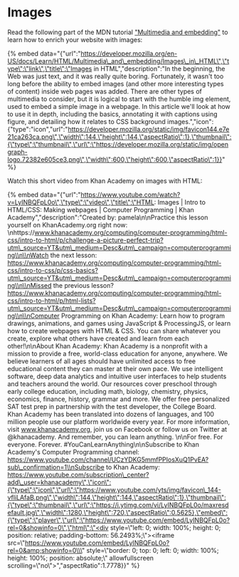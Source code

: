 # Images

Read the following part of the MDN tutorial ["Multimedia and embedding"](https://developer.mozilla.org/en-US/docs/Learn/HTML/Multimedia_and_embedding) to learn how to enrich your website with images:

{% embed data="{\"url\":\"https://developer.mozilla.org/en-US/docs/Learn/HTML/Multimedia\_and\_embedding/Images\_in\_HTML\",\"type\":\"link\",\"title\":\"Images in HTML\",\"description\":\"In the beginning, the Web was just text, and it was really quite boring. Fortunately, it wasn\'t too long before the ability to embed images \(and other more interesting types of content\) inside web pages was added. There are other types of multimedia to consider, but it is logical to start with the humble img element, used to embed a simple image in a webpage. In this article we\'ll look at how to use it in depth, including the basics, annotating it with captions using figure, and detailing how it relates to CSS background images.\",\"icon\":{\"type\":\"icon\",\"url\":\"https://developer.mozilla.org/static/img/favicon144.e7e21ca263ca.png\",\"width\":144,\"height\":144,\"aspectRatio\":1},\"thumbnail\":{\"type\":\"thumbnail\",\"url\":\"https://developer.mozilla.org/static/img/opengraph-logo.72382e605ce3.png\",\"width\":600,\"height\":600,\"aspectRatio\":1}}" %}

Watch this short video from Khan Academy on images with HTML:

{% embed data="{\"url\":\"https://www.youtube.com/watch?v=LyINBQFpL0o\",\"type\":\"video\",\"title\":\"HTML: Images \| Intro to HTML/CSS: Making webpages \| Computer Programming \| Khan Academy\",\"description\":\"Created by: pamela\\n\\nPractice this lesson yourself on KhanAcademy.org right now: \\nhttps://www.khanacademy.org/computing/computer-programming/html-css/intro-to-html/p/challenge-a-picture-perfect-trip?utm\_source=YT&utm\_medium=Desc&utm\_campaign=computerprogramming\\n\\nWatch the next lesson: https://www.khanacademy.org/computing/computer-programming/html-css/intro-to-css/p/css-basics?utm\_source=YT&utm\_medium=Desc&utm\_campaign=computerprogramming\\n\\nMissed the previous lesson? https://www.khanacademy.org/computing/computer-programming/html-css/intro-to-html/p/html-lists?utm\_source=YT&utm\_medium=Desc&utm\_campaign=computerprogramming\\n\\nComputer Programming on Khan Academy: Learn how to program drawings, animations, and games using JavaScript & ProcessingJS, or learn how to create webpages with HTML & CSS. You can share whatever you create, explore what others have created and learn from each other!\\n\\nAbout Khan Academy: Khan Academy is a nonprofit with a mission to provide a free, world-class education for anyone, anywhere. We believe learners of all ages should have unlimited access to free educational content they can master at their own pace. We use intelligent software, deep data analytics and intuitive user interfaces to help students and teachers around the world. Our resources cover preschool through early college education, including math, biology, chemistry, physics, economics, finance, history, grammar and more. We offer free personalized SAT test prep in partnership with the test developer, the College Board. Khan Academy has been translated into dozens of languages, and 100 million people use our platform worldwide every year. For more information, visit www.khanacademy.org, join us on Facebook or follow us on Twitter at @khanacademy. And remember, you can learn anything. \\n\\nFor free. For everyone. Forever. \#YouCanLearnAnything\\n\\nSubscribe to Khan Academy\'s Computer Programming channel: https://www.youtube.com/channel/UCzYDKG5mmfPPIosXuQ1PvEA?sub\_confirmation=1\\nSubscribe to Khan Academy: https://www.youtube.com/subscription\_center?add\_user=khanacademy\",\"icon\":{\"type\":\"icon\",\"url\":\"https://www.youtube.com/yts/img/favicon\_144-vfliLAfaB.png\",\"width\":144,\"height\":144,\"aspectRatio\":1},\"thumbnail\":{\"type\":\"thumbnail\",\"url\":\"https://i.ytimg.com/vi/LyINBQFpL0o/maxresdefault.jpg\",\"width\":1280,\"height\":720,\"aspectRatio\":0.5625},\"embed\":{\"type\":\"player\",\"url\":\"https://www.youtube.com/embed/LyINBQFpL0o?rel=0&showinfo=0\",\"html\":\"<div style=\\\"left: 0; width: 100%; height: 0; position: relative; padding-bottom: 56.2493%;\\\"><iframe src=\\\"https://www.youtube.com/embed/LyINBQFpL0o?rel=0&amp;showinfo=0\\\" style=\\\"border: 0; top: 0; left: 0; width: 100%; height: 100%; position: absolute;\\\" allowfullscreen scrolling=\\\"no\\\"></iframe></div>\",\"aspectRatio\":1.7778}}" %}


